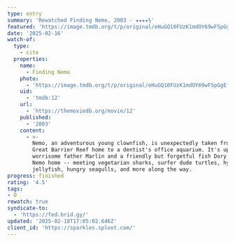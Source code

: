 ```yaml
---
type: entry
summary: 'Rewatched Finding Nemo, 2003 - ★★★★½'
featured: 'https://image.tmdb.org/t/p/original/eHuGQ10FUzK1mdOY69wF5pGgEf5.jpg'
date: '2025-02-16'
watch-of:
  type:
    - cite
  properties:
    name:
      - Finding Nemo
    photo:
      - 'https://image.tmdb.org/t/p/original/eHuGQ10FUzK1mdOY69wF5pGgEf5.jpg'
    uid:
      - 'tmdb:12'
    url:
      - 'https://themoviedb.org/movie/12'
    published:
      - '2003'
    content:
      - >-
        Nemo, an adventurous young clownfish, is unexpectedly taken from his
        Great Barrier Reef home to a dentist's office aquarium. It's up to his
        worrisome father Marlin and a friendly but forgetful fish Dory to bring
        Nemo home -- meeting vegetarian sharks, surfer dude turtles, hypnotic
        jellyfish, hungry seagulls, and more along the way.
progress: finished
rating: '4.5'
tags:
- O
rewatch: true
syndicate-to:
  - 'https://fed.brid.gy/'
updated: '2025-02-18T17:05:02.646Z'
client_id: 'https://sparkles.sploot.com/'
---
```


